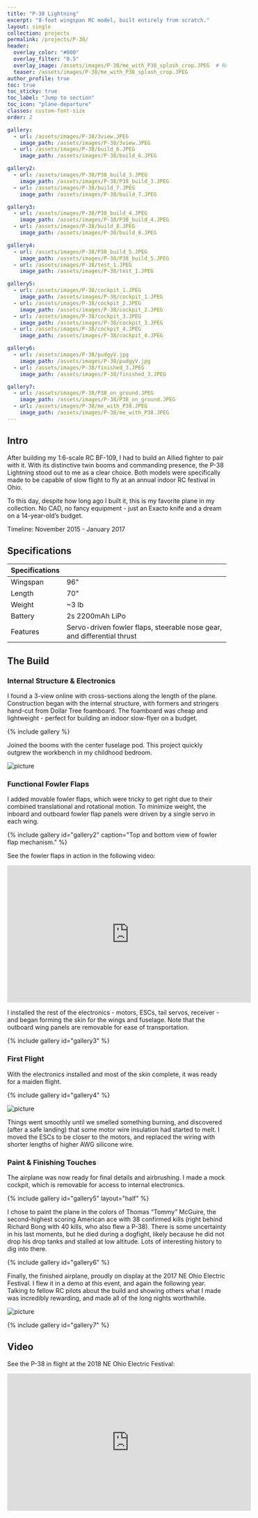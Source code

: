 ```yaml
---
title: "P-38 Lightning"
excerpt: "8-foot wingspan RC model, built entirely from scratch."
layout: single
collection: projects
permalink: /projects/P-38/
header:
  overlay_color: "#000"
  overlay_filter: "0.5"
  overlay_image: /assets/images/P-38/me_with_P38_splash_crop.JPEG  # Replace with your image path
  teaser: /assets/images/P-38/me_with_P38_splash_crop.JPEG
author_profile: true
toc: true
toc_sticky: true
toc_label: "Jump to section"
toc_icon: "plane-departure"
classes: custom-font-size
order: 2

gallery:
  - url: /assets/images/P-38/3view.JPEG
    image_path: /assets/images/P-38/3view.JPEG
  - url: /assets/images/P-38/build_6.JPEG
    image_path: /assets/images/P-38/build_6.JPEG

gallery2:
  - url: /assets/images/P-38/P38_build_3.JPEG
    image_path: /assets/images/P-38/P38_build_3.JPEG
  - url: /assets/images/P-38/build_7.JPEG
    image_path: /assets/images/P-38/build_7.JPEG

gallery3:
  - url: /assets/images/P-38/P38_build_4.JPEG
    image_path: /assets/images/P-38/P38_build_4.JPEG
  - url: /assets/images/P-38/build_8.JPEG
    image_path: /assets/images/P-38/build_8.JPEG

gallery4:
  - url: /assets/images/P-38/P38_build_5.JPEG
    image_path: /assets/images/P-38/P38_build_5.JPEG
  - url: /assets/images/P-38/test_1.JPEG
    image_path: /assets/images/P-38/test_1.JPEG

gallery5:
  - url: /assets/images/P-38/cockpit_1.JPEG
    image_path: /assets/images/P-38/cockpit_1.JPEG
  - url: /assets/images/P-38/cockpit_2.JPEG
    image_path: /assets/images/P-38/cockpit_2.JPEG
  - url: /assets/images/P-38/cockpit_3.JPEG
    image_path: /assets/images/P-38/cockpit_3.JPEG
  - url: /assets/images/P-38/cockpit_4.JPEG
    image_path: /assets/images/P-38/cockpit_4.JPEG

gallery6:
  - url: /assets/images/P-38/pudgyV.jpg
    image_path: /assets/images/P-38/pudgyV.jpg
  - url: /assets/images/P-38/finished_3.JPEG
    image_path: /assets/images/P-38/finished_3.JPEG

gallery7:
  - url: /assets/images/P-38/P38_on_ground.JPEG
    image_path: /assets/images/P-38/P38_on_ground.JPEG
  - url: /assets/images/P-38/me_with_P38.JPEG
    image_path: /assets/images/P-38/me_with_P38.JPEG
---
```


## Intro

After building my 1:6-scale RC BF-109, I had to build an Allied fighter to pair with it. With its distinctive twin booms and commanding presence, the P-38 Lightning stood out to me as a clear choice. Both models were specifically made to be capable of slow flight to fly at an annual indoor RC festival in Ohio.

To this day, despite how long ago I built it, this is my favorite plane in my collection. No CAD, no fancy equipment - just an Exacto knife and a dream on a 14-year-old’s budget.

Timeline:
November 2015 - January 2017

## Specifications

| Specifications  |                                                                          |
|-----------------|--------------------------------------------------------------------------|
| Wingspan        | 96"                                                                      |
| Length          | 70"                                                                      |
| Weight          | ~3 lb                                                                    |
| Battery         | 2s 2200mAh LiPo                                                          |
| Features        | Servo-driven fowler flaps, steerable nose gear, and differential thrust  |

## The Build
### Internal Structure & Electronics
I found a 3-view online with cross-sections along the length of the plane. Construction began with the internal structure, with formers and stringers hand-cut from Dollar Tree foamboard. The foamboard was cheap and lightweight - perfect for building an indoor slow-flyer on a budget.

{% include gallery %}

Joined the booms with the center fuselage pod. This project quickly outgrew the workbench in my childhood bedroom.

![picture](/assets/images/P-38/P38_build_2.JPEG)

### Functional Fowler Flaps
I added movable fowler flaps, which were tricky to get right due to their combined translational and rotational motion. To minimize weight, the inboard and outboard fowler flap panels were driven by a single servo in each wing. 

{% include gallery id="gallery2" caption="Top and bottom view of fowler flap mechanism." %}

See the fowler flaps in action in the following video:
<iframe width="560" height="315" src="https://www.youtube.com/embed/ruaWMp84RZI?si=jKKjOhPA5QLzqBEQ" title="YouTube video player" frameborder="0" allow="accelerometer; autoplay; clipboard-write; encrypted-media; gyroscope; picture-in-picture; web-share" referrerpolicy="strict-origin-when-cross-origin" allowfullscreen></iframe>

I installed the rest of the electronics - motors, ESCs, tail servos, receiver - and began forming the skin for the wings and fuselage. Note that the outboard wing panels are removable for ease of transportation.

{% include gallery id="gallery3" %}

### First Flight
With the electronics installed and most of the skin complete, it was ready for a maiden flight. 

{% include gallery id="gallery4" %}

![picture](/assets/images/P-38/test_2.JPG)

Things went smoothly until we smelled something burning, and discovered (after a safe landing) that some motor wire insulation had started to melt. I moved the ESCs to be closer to the motors, and replaced the wiring with shorter lengths of higher AWG silicone wire. 

### Paint & Finishing Touches
The airplane was now ready for final details and airbrushing. I made a mock cockpit, which is removable for access to internal electronics. 

{% include gallery id="gallery5" layout="half" %}

I chose to paint the plane in the colors of Thomas “Tommy” McGuire, the second-highest scoring American ace with 38 confirmed kills (right behind Richard Bong with 40 kills, who also flew a P-38). There is some uncertainty in his last moments, but he died during a dogfight, likely because he did not drop his drop tanks and stalled at low altitude. Lots of interesting history to dig into there.

{% include gallery id="gallery6" %}

Finally, the finished airplane, proudly on display at the 2017 NE Ohio Electric Festival. I flew it in a demo at this event, and again the following year. Talking to fellow RC pilots about the build and showing others what I made was incredibly rewarding, and made all of the long nights worthwhile.

![picture](/assets/images/P-38/NEF_display.JPEG)

{% include gallery id="gallery7" %}

## Video
See the P-38 in flight at the 2018 NE Ohio Electric Festival:
<iframe width="560" height="315" src="https://www.youtube.com/embed/mMmfO4Jr3n8?si=UMtqPodUt3UUJG7o" title="YouTube video player" frameborder="0" allow="accelerometer; autoplay; clipboard-write; encrypted-media; gyroscope; picture-in-picture; web-share" referrerpolicy="strict-origin-when-cross-origin" allowfullscreen></iframe>